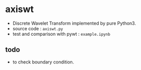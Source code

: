 # axiswt

- Discrete Wavelet Transform implemented by pure Python3.
- source code : `axiswt.py`
- test and comparison with pywt : `example.ipynb`


## todo

- to check boundary condition.